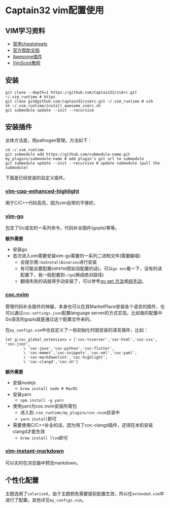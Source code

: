 # Captain32 vim配置使用

## VIM学习资料

* [常用cheatsheets](https://github.com/skywind3000/awesome-cheatsheets/blob/master/editors/vim.txt)
* [官方帮助文档](http://vimdoc.sourceforge.net/htmldoc/)
* [Awesome插件](https://vimawesome.com/)
* [VimScipt教程](https://learnvimscriptthehardway.stevelosh.com/)

## 安装

    git clone --depth=1 https://github.com/Captain32/vimrc.git ~/.vim_runtime # https
    git clone git@github.com:Captain32/vimrc.git ~/.vim_runtime # ssh
    sh ~/.vim_runtime/install_awesome_vimrc.sh
    git submodule update --init --recursive

## 安装插件

总体方法是，用pathogen管理，方法如下：

    cd ~/.vim_runtime
    git submodule add https://github.com/submodule-name.git my_plugins/submodule-name # add plugin's git url to submodule
    git submodule update --init --recursive # update submodule (pull the submodule)

下面是已经安装的自定义插件。

### [vim-cpp-enhanced-highlight](https://github.com/octol/vim-cpp-enhanced-highlight)

用于C/C++代码高亮，因为vim自带的不够好。

### [vim-go](https://github.com/fatih/vim-go)

包含了Go语言的一系列命令，代码补全插件(gopls)等等。

**额外需要**

* 安装go
* 首次进入vim需要安装vim-go需要的一系列二进制文件(需要翻墙)
    * 会提示用`:GoInstallBinaries`进行安装
    * 有可能会要配置`GOPATH`(假如没配置的话)，可以`go env`看一下，没有的话配置下，我一般配置到`~/go`(换成绝对路径)
    * 翻墙失败的话就得手动安装了，可以参考[go get 方法](https://www.sunzhongwei.com/vim-execution-goinstallbinaries-installation-depend-on-failure)或[纯手动](https://bewaremypower.github.io/2019/06/21/%E6%88%91%E7%9A%84vim%E5%BC%80%E5%8F%91%E7%8E%AF%E5%A2%83%E6%90%AD%E5%BB%BA-3-Go%E5%BC%80%E5%8F%91%E9%85%8D%E7%BD%AE/)。

### [coc.nvim](https://github.com/neoclide/coc.nvim)

管理代码补全插件的神器，本身也可以在其MarketPlace安装各个语言的插件，也可以通过`coc-settings.json`配置language server的方式实现。比如我的配置中Go语言的gopls就是通过这个配置文件来的。


在`my_configs.vim`中也自定义了一些初始化时就安装的语言插件，比如：
    
    let g:coc_global_extensions = ['coc-tsserver','coc-html','coc-css', 'coc-json',
            \ 'coc-java','coc-python','coc-flutter',
            \ 'coc-emmet','coc-snippets','coc-xml','coc-yaml',
            \ 'coc-markdownlint','coc-highlight',
            \ 'coc-clangd','coc-sh']



**额外需要**

* 安装nodejs
    * `brew install node # MacOS`
* 安装yarn
    * `npm install -g yarn`
* 使用yarn为coc.nvim安装所需包
    *  进入到`.vim_runtime/my_plugins/coc.nvim`目录中
    *  `yarn install`即可
* 需要使用C/C++补全的话，因为用了coc-clangd插件，还得在本机安装clangd才能生效
    * `brew install llvm`即可 

### [vim-instant-markdown](https://github.com/instant-markdown/vim-instant-markdown)

可以实时在浏览器中预览markdown。

## 个性化配置

主题选用了`solarized`，由于主题颜色需要提前配置生效，所以在`extended.vim`中进行了配置。其他详见`my_configs.vim`。
